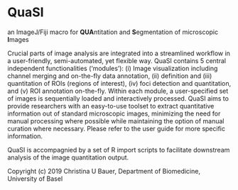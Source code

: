 # QuaSI
an ImageJ/Fiji macro for **QUA**ntitation and **S**egmentation of microscopic **I**mages

Crucial parts of image analysis are integrated into a streamlined workflow in a user-friendly, semi-automated, yet flexible way. QuaSI contains 5 central independent functionalities (‘modules’): (i) Image visualization including channel merging and on-the-fly data annotation, (ii) definition and (iii) quantitation of ROIs (regions of interest), (iv) foci detection and quantitation, and (v) ROI annotation on-the-fly. Within each module, a user-specified set of images is sequentially loaded and interactively processed. QuaSI aims to provide researchers with an easy-to-use toolset to extract quantitative information out of standard microscopic images, minimizing the need for manual processing where possible while maintaining the option of manual curation where necessary. Please refer to the user guide for more specific information.

QuaSI is accompagnied by a set of R import scripts to facilitate downstream analysis of the image quantitation output.

Copyright (c) 2019 Christina U Bauer, Department of Biomedicine, University of Basel 
